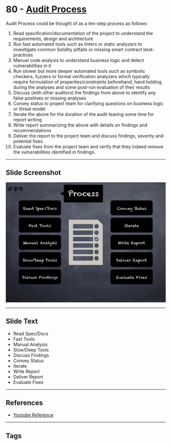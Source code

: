 
# 80 - [Audit Process](./Audit%20Process.md)

Audit Process could be thought of as a ten-step process as follows:
1. Read specification/documentation of the project to understand the requirements, design and architecture
2. Run fast automated tools such as linters or static analyzers to investigate common Solidity pitfalls or missing smart contract best-practices 
3. Manual code analysis to understand business logic and detect vulnerabilities in it
4. Run slower but more deeper automated tools such as symbolic checkers, fuzzers or formal verification analyzers which typically require formulation of properties/constraints beforehand, hand holding during the analyses and some post-run evaluation of their results
5. Discuss (with other auditors) the findings from above to identify any false positives or missing analyses
6. Convey status to project team for clarifying questions on business logic or threat model
7. Iterate the above for the duration of the audit leaving some time for report writing
8. Write report summarizing the above with details on findings and recommendations
9. Deliver the report to the project team and discuss findings, severity and potential fixes
10. Evaluate fixes from the project team and verify that they indeed remove the vulnerabilities identified in findings.
___
## Slide Screenshot
![080.png](../../images/6.%20Audit%20Techniques%20and%20Tools%20101/080.png)
___
## Slide Text
- Read Spec/Docs
- Fast Tools
- Manual Analysis
- Slow/Deep Tools
- Discuss Findings
- Convey Status
- Iterate
- Write Report
- Deliver Report
- Evaluate Fixes
___
## References
- [Youtube Reference](https://youtu.be/jZ81ebDJVe0?t=1332)
___
## Tags
